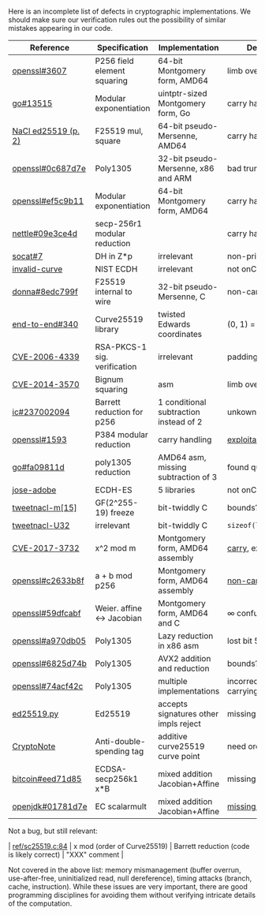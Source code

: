 Here is an incomplete list of defects in cryptographic implementations. We
should make sure our verification rules out the possibility of similar mistakes
appearing in our code.

| Reference                                                           | Specification               | Implementation              | Defect        |
| ------------------------------------------------------------------- | --------------------------- | --------------------------- | ------------- |
| [openssl#3607](https://rt.openssl.org/Ticket/Display.html?id=3607)  | P256 field element squaring | 64-bit Montgomery form, AMD64 | limb overflow |
| [go#13515](https://github.com/golang/go/issues/13515)               | Modular exponentiation      | uintptr-sized Montgomery form, Go | carry handling |
| [NaCl ed25519 (p. 2)](https://tweetnacl.cr.yp.to/tweetnacl-20131229.pdf) | F25519 mul, square          | 64-bit pseudo-Mersenne, AMD64     | carry handling |
| [openssl#0c687d7e](https://git.openssl.org/gitweb/?p=openssl.git;a=commitdiff;h=dc3c5067cd90f3f2159e5d53c57b92730c687d7e;ds=sidebyside) | Poly1305 | 32-bit pseudo-Mersenne, x86 and ARM | bad truncation |
| [openssl#ef5c9b11](https://github.com/openssl/openssl/commit/29851264f11ccc70c6c0140d7e3d8d93ef5c9b11) | Modular exponentiation | 64-bit Montgomery form, AMD64 | carry handling |
| [nettle#09e3ce4d](https://git.lysator.liu.se/nettle/nettle/commit/c71d2c9d20eeebb985e3872e4550137209e3ce4d) | secp-256r1 modular reduction | | carry handling |
| [socat#7](http://www.dest-unreach.org/socat/contrib/socat-secadv7.html) | DH in Z*p | irrelevant | non-prime p |
| [invalid-curve](http://euklid.org/pdf/ECC_Invalid_Curve.pdf) | NIST ECDH | irrelevant | not onCurve |
| [donna#8edc799f](https://github.com/agl/curve25519-donna/commit/2647eeba59fb628914c79ce691df794a8edc799f) | F25519 internal to wire |  32-bit pseudo-Mersenne, C | non-canonical |
| [end-to-end#340](https://github.com/google/end-to-end/issues/340) | Curve25519 library | twisted Edwards coordinates | (0, 1) = ∞ |
| [CVE-2006-4339](https://web.archive.org/web/20071010042708/http://www.imc.org/ietf-openpgp/mail-archive/msg14307.html) | RSA-PKCS-1 sig. verification | irrelevant | padding check |
| [CVE-2014-3570](https://github.com/openssl/openssl/commit/a7a44ba55cb4f884c6bc9ceac90072dea38e66d0) | Bignum squaring | asm |  limb overflow |
| [ic#237002094](https://github.com/REDACTED/REDACTED/pull/42#issuecomment-237002094) | Barrett reduction for p256 | 1 conditional subtraction instead of 2 | unkown if ok |
| [openssl#1593](https://rt.openssl.org/Ticket/Display.html?id=1593&user=guest&pass=guest) | P384 modular reduction | carry handling | [exploitable](https://eprint.iacr.org/2011/633.pdf) |
| [go#fa09811d](https://github.com/golang/crypto/commit/84e98f45760e87786b7f24603b8166a6fa09811d) | poly1305 reduction | AMD64 asm, missing subtraction of 3 | found quickly |
| [jose-adobe](https://blogs.adobe.com/security/2017/03/critical-vulnerability-uncovered-in-json-encryption.html) | ECDH-ES | 5 libraries | not onCurve |
| [tweetnacl-m\[15\]](http://seb.dbzteam.org/blog/2014/04/28/tweetnacl_arithmetic_bug.html) | GF(2^255-19) freeze | bit-twiddly C | bounds? typo? |
| [tweetnacl-U32](https://web.archive.org/web/20160305001036/http://blog.skylable.com/2014/05/tweetnacl-carrybit-bug/) | irrelevant | bit-twiddly C | `sizeof(long)!=32` |
| [CVE-2017-3732](https://www.openssl.org/news/secadv/20170126.txt) | x^2 mod m | Montgomery form, AMD64 assembly | [carry](https://boringssl.googlesource.com/boringssl/+/d103616db14ca9587f074efaf9f09a48b8ca80cb%5E%21/), exploitable |
| [openssl#c2633b8f](https://git.openssl.org/gitweb/?p=openssl.git;a=commitdiff;h=b62b2454fadfccaf5e055a1810d72174c2633b8f;ds=sidebyside) | a + b mod p256 |  Montgomery form, AMD64 assembly | [non-canonical](https://mta.openssl.org/pipermail/openssl-dev/2016-August/008179.html) |
| [openssl#59dfcabf](https://git.openssl.org/gitweb/?p=openssl.git;a=commitdiff;h=e3057a57caf4274ea1fb074518e4714059dfcabf;ds=sidebyside) | Weier. affine <-> Jacobian |  Montgomery form, AMD64 and C | ∞ confusion |
| [openssl#a970db05](https://git.openssl.org/gitweb/?p=openssl.git;a=commitdiff;h=bbe9769ba66ab2512678a87b0d9b266ba970db05;ds=sidebyside) | Poly1305 |  Lazy reduction in x86 asm | lost bit 59 |
| [openssl#6825d74b](https://git.openssl.org/gitweb/?p=openssl.git;a=commitdiff;h=1ea8ae5090f557fea2e5b4d5758b10566825d74b;ds=sidebyside) | Poly1305 | AVX2 addition and reduction | bounds? |
| [openssl#74acf42c](https://git.openssl.org/gitweb/?p=openssl.git;a=commitdiff;h=4b8736a22e758c371bc2f8b3534dc0c274acf42c;ds=sidebyside) | Poly1305 | multiple implementations | incorrect carrying |
| [ed25519.py](https://ed25519.cr.yp.to/python/ed25519.py) | Ed25519 | accepts signatures other impls reject | missing h mod l |
| [CryptoNote](https://getmonero.org/2017/05/17/disclosure-of-a-major-bug-in-cryptonote-based-currencies.html) | Anti-double-spending tag |  additive curve25519 curve point | need order(P) = l |
|[bitcoin#eed71d85](https://github.com/bitcoin-core/secp256k1/commit/5de4c5dffd22aa4510a5c97d0ad4a9c2eed71d85) | ECDSA-secp256k1 x*B | mixed addition Jacobian+Affine | missing case |
|[openjdk#01781d7e](http://hg.openjdk.java.net/jdk8u/jdk8u/jdk/rev/d99101781d7e) | EC scalarmult | mixed addition Jacobian+Affine | [missing case](https://twitter.com/asanso/status/887691580018176000) |


Not a bug, but still relevant:

| [ref/sc25519.c:84](https://github.com/floodyberry/supercop/blob/master/crypto_sign/ed25519/ref/sc25519.c#L84) | x mod (order of Curve25519) |  Barrett reduction (code is likely correct) | "XXX" comment |


Not covered in the above list: memory mismanagement (buffer overrun, use-after-free, uninitialized read, null dereference), timing attacks (branch, cache, instruction). While these issues are very important, there are good programming disciplines for avoiding them without verifying intricate details of the computation.
